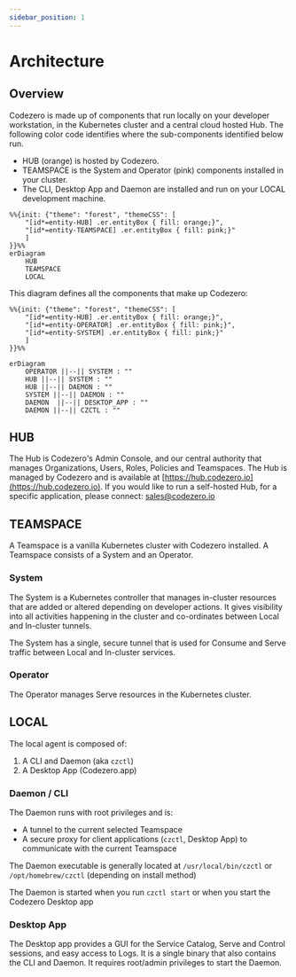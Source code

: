 ```yaml
---
sidebar_position: 1
---
```


# Architecture

## Overview

Codezero is made up of components that run locally on your developer workstation, in the Kubernetes cluster and a central cloud hosted Hub. The following color code identifies where the sub-components identified below run.

* HUB (orange) is hosted by Codezero.
* TEAMSPACE is the System and Operator (pink) components installed in your cluster.
* The CLI, Desktop App and Daemon are installed and run on your LOCAL development machine.

```mermaid
%%{init: {"theme": "forest", "themeCSS": [
    "[id*=entity-HUB] .er.entityBox { fill: orange;}",
    "[id*=entity-TEAMSPACE] .er.entityBox { fill: pink;}"
    ]
}}%%
erDiagram
    HUB
    TEAMSPACE
    LOCAL
```

This diagram defines all the components that make up Codezero:

```mermaid
%%{init: {"theme": "forest", "themeCSS": [
    "[id*=entity-HUB] .er.entityBox { fill: orange;}",
    "[id*=entity-OPERATOR] .er.entityBox { fill: pink;}",
    "[id*=entity-SYSTEM] .er.entityBox { fill: pink;}"
    ]
}}%%

erDiagram
    OPERATOR ||--|| SYSTEM : ""
    HUB ||--|| SYSTEM : ""
    HUB ||--|| DAEMON : ""
    SYSTEM ||--|| DAEMON : ""
    DAEMON  ||--|| DESKTOP_APP : ""
    DAEMON ||--|| CZCTL : ""
```

## HUB

The Hub is Codezero's Admin Console, and our central authority that manages Organizations, Users, Roles, Policies and Teamspaces. The Hub is managed by Codezero and is available at [https://hub.codezero.io](https://hub.codezero.io). If you would like to run a self-hosted Hub, for a specific application, please connect: [sales@codezero.io](mailto:sales@codezero.io)

## TEAMSPACE

A Teamspace is a vanilla Kubernetes cluster with Codezero installed. A Teamspace consists of a System and an Operator.

### System

The System is a Kubernetes controller that manages in-cluster resources that are added or altered depending on developer actions.
It gives visibility into all activities happening in the cluster and co-ordinates between Local and In-cluster tunnels.

The System has a single, secure tunnel that is used for Consume and Serve traffic between Local and In-cluster services.

### Operator

The Operator manages Serve resources in the Kubernetes cluster.

## LOCAL

The local agent is composed of:

1. A CLI and Daemon (aka `czctl`)
2. A Desktop App (Codezero.app) 

### Daemon / CLI

The Daemon runs with root privileges and is:

* A tunnel to the current selected Teamspace
* A secure proxy for client applications (`czctl`, Desktop App) to communicate with the current Teamspace

The Daemon executable is generally located at `/usr/local/bin/czctl` or `/opt/homebrew/czctl` (depending on install method)

The Daemon is started when you run `czctl start` or when you start the Codezero Desktop app

### Desktop App

The Desktop app provides a GUI for the Service Catalog, Serve and Control sessions, and easy access to Logs. It is a single binary that also contains the CLI and Daemon. It requires root/admin privileges to start the Daemon.
